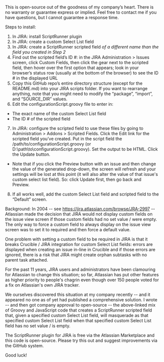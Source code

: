 This is open-source out of the goodness of my company’s heart.  There is no warranty or guarantee express or implied.  Feel free to contact me if you have questions, but I cannot guarantee a response time.

Steps to install:

1. In JIRA: install ScriptRunner plugin 
2. In JIRA: create a custom Select List field
3. In JIRA: create a ScriptRunner scripted field *of a different name than the field you created in Step 2*
4. Find out the scripted field’s ID #: in the JIRA Administration > Issues screen, click Custom Fields, then click the gear next to the scripted field, then hover over the first option that appears; look in your browser’s status row (usually at the bottom of the browser) to see the ID # in the displayed URL
5. Copy this GitHub repo’s entire directory structure (except for the README.md) into your JIRA scripts folder.  If you want to rearrange anything, note that you might need to modify the “package”, “import”, and “SOURCE_DIR” values.
6. Edit the configurationScript.groovy file to enter in:
  * The exact name of the custom Select List field
  * The ID # of the scripted field
7. In JIRA: configure the scripted field to use these files by going to Administration > Addons > Scripted Fields.  Click the Edit link for the scripted field you’ve created.  Put in the script field the /path/to/configurationScript.groovy (or D:\path\to\configurationScript.groovy).  Set the output to be HTML.  Click the Update button.
  * Note that if you click the Preview button with an issue and then change the value of the generated drop-down, the screen will refresh and your settings will be lost at this point (it will also alter the value of that issue's custom select list field).  So: click Update first, then go back and Preview.
8. If all works well, add the custom Select List field and scripted field to the “Default” screen.

Background:
In 2004 -- see https://jira.atlassian.com/browse/JRA-2997 -- Atlassian made the decision that JIRA would not display custom fields on the issue view screen if those custom fields had no set value / were empty. The only way to force a custom field to always display on the issue view screen was to set it to required and then force a default value.

One problem with setting a custom field to be required in JIRA is that it breaks Crucible / JIRA integration for custom Select List fields: errors are displayed when creating an issue in-line in Crucible and if those errors are ignored, there is a risk that JIRA might create orphan subtasks with no parent task attached.

For the past 11 years, JIRA users and administrators have been clamouring for Atlassian to change this situation; so far, Atlassian has put other features as higher priority to people's chagrin even though over 150 people voted for a fix on Atlassian's own JIRA tracker.

We ourselves discovered this situation at my company recently -- and it appeared no one as of yet had published a comprehensive solution. I wrote -- and then got company approval to open-source -- the above-linked mix of Groovy and JavaScript code that creates a ScriptRunner scripted field that, given a specified custom Select List field, will masquerade as that specified custom Select List field when that specified custom Select List field has no set value / is empty.

The ScriptRunner plugin for JIRA is free via the Atlassian Marketplace and this code is open-source. Please try this out and suggest improvements via the GitHub system.

Good luck!
